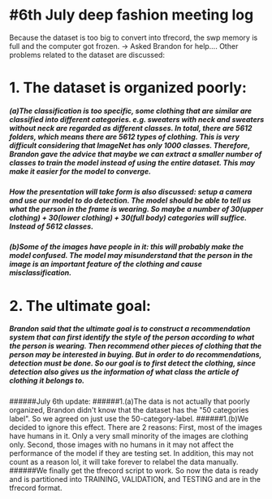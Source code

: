 # #6th July deep fashion meeting log
Because the dataset is too big to convert into tfrecord, the swp memory is full and the computer got frozen. 
→ Asked Brandon for help…. Other problems related to the dataset are discussed:

# 1. The dataset is organized poorly:
#####   (a)The classification is too specific, some clothing that are similar are classified into different categories. e.g. sweaters with neck and sweaters without neck are regarded as different classes. In total, there are 5612 folders, which means there are 5612 types of clothing. This is very difficult considering that ImageNet has only 1000 classes. Therefore, Brandon gave the advice that maybe we can extract a smaller number of classes to train the model instead of using the entire dataset. This may make it easier for the model to converge. 
#####   How the presentation will take form is also discussed: setup a camera and use our model to do detection. The model should be able to tell us what the person in the frame is wearing. So maybe a number of 30(upper clothing) + 30(lower clothing) + 30(full body) categories will suffice. Instead of 5612 classes.
##### (b)Some of the images have people in it: this will probably make the model confused. The model may misunderstand that the person in the image is an important feature of the clothing and cause misclassification.  

# 2. The ultimate goal:
#####   Brandon said that the ultimate goal is to construct a recommendation system that can first identify the style of the person according to what the person is wearing. Then recommend other pieces of clothing that the person may be interested in buying. But in order to do recommendations, detection must be done. So our goal is to first detect the clothing, since detection also gives us the information of what class the article of clothing it belongs to.

######July 6th update: 
######1.(a)The data is not actually that poorly organized, Brandon didn't know that the dataset has the "50 categories label". So we agreed on just use the 50-category-label.
######1.(b)We decided to ignore this effect. There are 2 reasons: First, most of the images have humans in it. Only a very small minority of the images are clothing only. Second, those images with no humans in it may not affect the performance of the model if they are testing set. In addition, this may not count as a reason lol, it will take forever to relabel the data manually.
######We finally get the tfrecord script to work. So now the data is ready and is partitioned into TRAINING, VALIDATION, and TESTING and are in the tfrecord format. 
